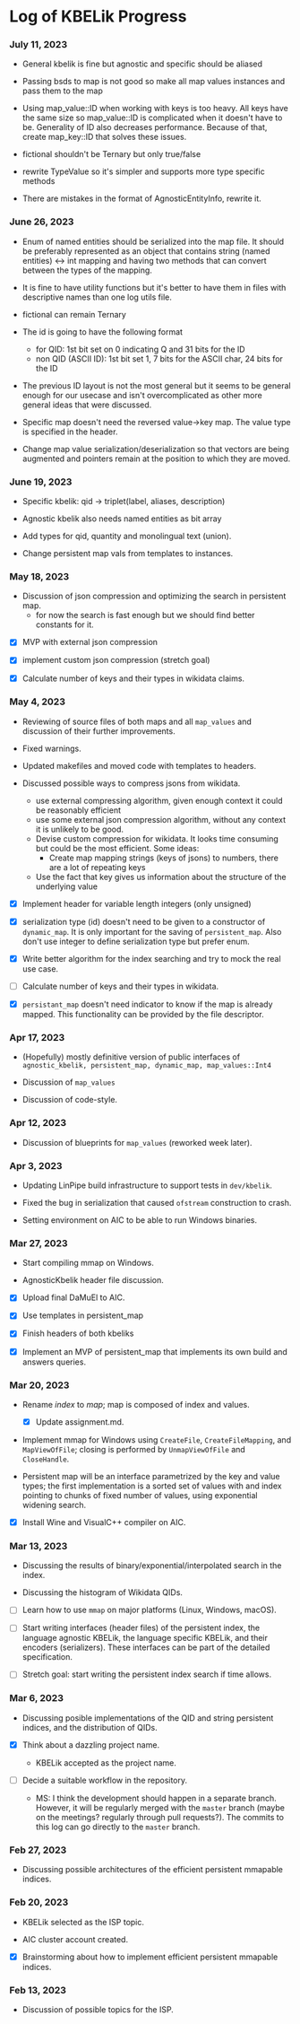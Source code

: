 # Log of KBELik Progress

### July 11, 2023
- General kbelik is fine but agnostic and specific should be aliased

- Passing bsds to map is not good so make all map values instances and pass them
  to the map

- Using map_value::ID when working with keys is too heavy. All keys have the
  same size so map_value::ID is complicated when it doesn't have to be.
  Generality of ID also decreases performance. Because of that, create
  map_key::ID that solves these issues.

- fictional shouldn't be Ternary but only true/false

- rewrite TypeValue so it's simpler and supports more type specific methods

- There are mistakes in the format of AgnosticEntityInfo, rewrite it.

### June 26, 2023
- Enum of named entities should be serialized into the map file. It should be
  preferably represented as an object that contains string (named entities) <-> int
  mapping and having two methods that can convert between the types of the
  mapping.

- It is fine to have utility functions but it's better to have them in files
  with descriptive names than one log utils file.

- fictional can remain Ternary

- The id is going to have the following format
    - for QID: 1st bit set on 0 indicating Q and 31 bits for the ID
    - non QID (ASCII ID): 1st bit set 1, 7 bits for the ASCII char, 24 bits for
      the ID

- The previous ID layout is not the most general but it seems to be general
  enough for our usecase and isn't overcomplicated as other more general ideas
  that were discussed.

- Specific map doesn't need the reversed value->key map. The value type is specified in the
  header.

- Change map value serialization/deserialization so that vectors are being augmented
  and pointers remain at the position to which they are moved.

### June 19, 2023
- Specific kbelik: qid -> triplet(label, aliases, description)

- Agnostic kbelik also needs named entities as bit array

- Add types for qid, quantity and monolingual text (union).

- Change persistent map vals from templates to instances.

### May 18, 2023
- Discussion of json compression and optimizing the search in persistent map.
    - for now the search is fast enough but we should find better constants 
    for it.

- [x] MVP with external json compression 

- [x] implement custom json compression (stretch goal)

- [x] Calculate number of keys and their types in wikidata claims.

### May 4, 2023
- Reviewing of source files of both maps and all `map_values` and discussion of their further
  improvements.

- Fixed warnings.

- Updated makefiles and moved code with templates to headers.

- Discussed possible ways to compress jsons from wikidata.
    - use external compressing algorithm, given enough context it could be
      reasonably efficient
    - use some external json compression algorithm, without any context it is
      unlikely to be good.
    - Devise custom compression for wikidata. It looks time consuming but could
      be the most efficient. Some ideas:
        - Create map mapping strings (keys of jsons) to numbers, there are a lot
	  of repeating keys
	- Use the fact that key gives us information about the structure of the
	  underlying value

- [x] Implement header for variable length integers (only unsigned)

- [x] serialization type (id) doesn't need to be given to a constructor of `dynamic_map`. It is only
  important for the saving of `persistent_map`. Also don't use integer to define
  serialization type but prefer enum.

- [x] Write better algorithm for the index searching and try to mock the real
  use case.

- [ ] Calculate number of keys and their types in wikidata.

- [x] `persistant_map` doesn't need indicator to know if the map is already
  mapped. This functionality can be provided by the file descriptor.


### Apr 17, 2023
- (Hopefully) mostly definitive version of public interfaces of `agnostic_kbelik,
  persistent_map, dynamic_map, map_values::Int4`

- Discussion of `map_values`

- Discussion of code-style.

### Apr 12, 2023
- Discussion of blueprints for `map_values` (reworked week later).

### Apr 3, 2023
- Updating LinPipe build infrastructure to support tests in `dev/kbelik`.

- Fixed the bug in serialization that caused `ofstream` construction to crash.

- Setting environment on AIC to be able to run Windows binaries.

### Mar 27, 2023
- Start compiling mmap on Windows.

- AgnosticKbelik header file discussion.

- [x] Upload final DaMuEl to AIC.

- [x] Use templates in persistent_map

- [x] Finish headers of both kbeliks

- [x] Implement an MVP of persistent_map that implements its own build and
  answers queries.

### Mar 20, 2023
- Rename _index_ to _map_; map is composed of index and values.
  - [x] Update assignment.md.

- Implement mmap for Windows using `CreateFile`, `CreateFileMapping`,
  and `MapViewOfFile`; closing is performed by `UnmapViewOfFile` and
  `CloseHandle`.

- Persistent map will be an interface parametrized by the key and
  value types; the first implementation is a sorted set of values with
  and index pointing to chunks of fixed number of values, using exponential
  widening search.

- [x] Install Wine and VisualC++ compiler on AIC.

### Mar 13, 2023
- Discussing the results of binary/exponential/interpolated search in the index.

- Discussing the histogram of Wikidata QIDs.

- [ ] Learn how to use `mmap` on major platforms (Linux, Windows, macOS).

- [ ] Start writing interfaces (header files) of the persistent index,
  the language agnostic KBELik, the language specific KBELik, and their
  encoders (serializers). These interfaces can be part of the detailed
  specification.

- [ ] Stretch goal: start writing the persistent index search if time allows.

### Mar 6, 2023
- Discussing posible implementations of the QID and string persistent indices,
  and the distribution of QIDs.

- [x] Think about a dazzling project name.
  - KBELik accepted as the project name.

- [ ] Decide a suitable workflow in the repository.
  - MS: I think the development should happen in a separate branch. However,
    it will be regularly merged with the `master` branch (maybe on the meetings?
    regularly through pull requests?). The commits to this log can go directly
    to the `master` branch.

### Feb 27, 2023
- Discussing possible architectures of the efficient persistent mmapable indices.

### Feb 20, 2023
- KBELik selected as the ISP topic.

- AIC cluster account created.

- [x] Brainstorming about how to implement efficient persistent mmapable indices.

### Feb 13, 2023
- Discussion of possible topics for the ISP.
